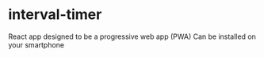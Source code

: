 # interval-timer

React app designed to be a progressive web app (PWA)
Can be installed on your smartphone
